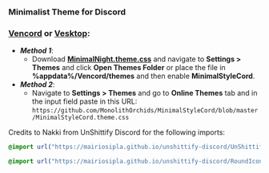 ### Minimalist Theme for Discord

### [**Vencord**](https://vencord.dev) or [**Vesktop**](https://github.com/Vencord/Vesktop):  
- ***Method 1***: 
	- Download [**MinimalNight.theme.css**](https://github.com/MonolithOrchids/MinimalStyleCord/blob/master/MinimalStyleCord.theme.css) and navigate to **Settings > Themes** and click **Open Themes Folder** or place the file in **%appdata%/Vencord/themes** and then enable **MinimalStyleCord**.    
- ***Method 2***: 
	- Navigate to **Settings > Themes** and go to **Online Themes** tab and in the input field paste in this URL:  
```https://github.com/MonolithOrchids/MinimalStyleCord/blob/master/MinimalStyleCord.theme.css```


Credits to Nakki from UnShittify Discord for the following imports:
```css
@import url("https://mairiosipla.github.io/unshittify-discord/UnShittifySource.theme.css");
```
```css 
@import url("https://mairiosipla.github.io/unshittify-discord/RoundIconsSource.theme.css");
```
